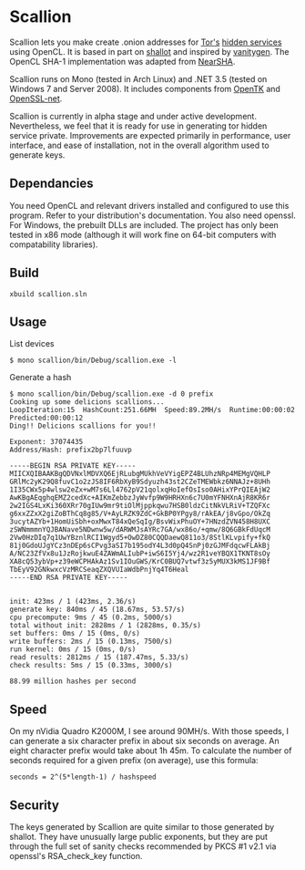Scallion
========
Scallion lets you make create .onion addresses for [Tor's](https://www.torproject.org/) [hidden services](https://www.torproject.org/docs/hidden-services) using OpenCL. It is based in part on [shallot](https://github.com/katmagic/Shallot) and inspired by [vanitygen](https://github.com/samr7/vanitygen). The OpenCL SHA-1 implementation was adapted from [NearSHA](http://cr.yp.to/nearsha.html).
 
Scallion runs on Mono (tested in Arch Linux) and .NET 3.5 (tested on Windows 7 and Server 2008). It includes components from [OpenTK](http://www.opentk.com/) and [OpenSSL-net](http://openssl-net.sourceforge.net/).
 
Scallion is currently in alpha stage and under active development. Nevertheless, we feel that it is ready for use in generating tor hidden service private. Improvements are expected primarily in performance, user interface, and ease of installation, not in the overall algorithm used to generate keys.

Dependancies
------------
You need OpenCL and relevant drivers installed and configured to use this program. Refer to your distribution's documentation. You also need openssl. For Windows, the prebuilt DLLs are included. The project has only been tested in x86 mode (although it will work fine on 64-bit computers with compatability libraries).
 
Build
-----
    xbuild scallion.sln

Usage
-----
List devices

    $ mono scallion/bin/Debug/scallion.exe -l

Generate a hash

    $ mono scallion/bin/Debug/scallion.exe -d 0 prefix
    Cooking up some delicions scallions...
    LoopIteration:15  HashCount:251.66MH  Speed:89.2MH/s  Runtime:00:00:02  Predicted:00:00:12
    Ding!! Delicions scallions for you!!

    Exponent: 37074435
    Address/Hash: prefix2bp7lfuuvp

    -----BEGIN RSA PRIVATE KEY-----
    MIICXQIBAAKBgQDVNxlMDVXQ6EjRLubgMUkhVeVYigEPZ4BLUhzNRp4MEMgVQHLP
    GRlMc2yK29Q8fuvC1o2zJS8IF6RbXyB9Sdyuzh43st2CZeTMEWbkz6NNAJz+8UHh
    1I35CWx5p4wlsw2eZx+wM7s6Ll4762pV21qolxqHoIefOsIso0AHixYPrQIEAjW2
    AwKBgAEqghqEMZ2cedXc+AIKmZebbzJyWvfp9W9HRHXn6c7U0mYFNHXnAjR8KR6r
    2w2IGS4LxKi360XRr70gIUw9mr9tiOlMjppkqwu7HSB0ldzCitNkVLRiV+TZQFXc
    g6xxZZxX2giZoBThCq8g85/V+AyLRZK9ZdC+GkBP0YPgy8/rAkEA/j8vGpo/OkZq
    3ucytAZYb+1HomUiSbh+oxMwxT84xQeSqIg/BsvWixPhuOY+7HNzdZVN458H8UXC
    zSWNmmmnYQJBANave5NDwnw5w/dARWMJsAYRc7GA/wx86o/+qmw/8Q6GBkFdUqcM
    2Vw0HzDIq7q1UwYBznlRCI1Wgyd5+OwDZ80CQQDaewQ811o3/8StlKLvpify+fkQ
    81j0GdoUJgYCz3nDEp6sCPvg3aSI7b195odY4L3d0pQ4SnPj0zGJMFdqcwFLAkBj
    A/NC23ZfVx8u1JzRojkwuE4ZAWmALIubP+iwS6I5Yj4/wz2R1veYBQX1TKNT8sOy
    XA8cQ53ybVp+z39eWCPHAkAz1Sv1IOuGWS/KrC0BUQ7vtwf3z5yMUX3kMS1JF9Bf
    TbEyV92GNkwxcVzMRCSeaqZXQVUIaWdbPnjYq4T6Heal
    -----END RSA PRIVATE KEY-----


    init: 423ms / 1 (423ms, 2.36/s)
    generate key: 840ms / 45 (18.67ms, 53.57/s)
    cpu precompute: 9ms / 45 (0.2ms, 5000/s)
    total without init: 2828ms / 1 (2828ms, 0.35/s)
    set buffers: 0ms / 15 (0ms, 0/s)
    write buffers: 2ms / 15 (0.13ms, 7500/s)
    run kernel: 0ms / 15 (0ms, 0/s)
    read results: 2812ms / 15 (187.47ms, 5.33/s)
    check results: 5ms / 15 (0.33ms, 3000/s)

    88.99 million hashes per second
 
Speed
-----
On my nVidia Quadro K2000M, I see around 90MH/s. With those speeds, I can generate a six character prefix in about six seconds on average. An eight character prefix would take about 1h 45m. To calculate the number of seconds required for a given prefix (on average), use this formula:

    seconds = 2^(5*length-1) / hashspeed 
 
Security
--------
The keys generated by Scallion are quite similar to those generated by shallot. They have unusually large public exponents, but they are put through the full set of sanity checks recommended by PKCS #1 v2.1 via openssl's RSA_check_key function.

